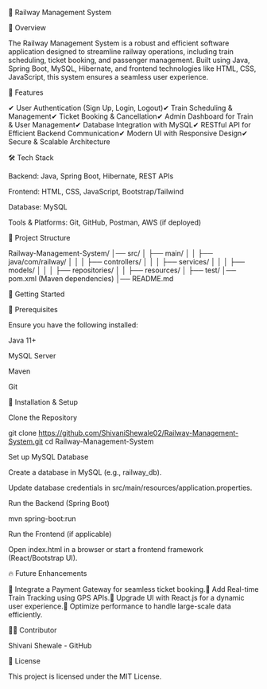 🚆 Railway Management System

📌 Overview

The Railway Management System is a robust and efficient software application designed to streamline railway operations, including train scheduling, ticket booking, and passenger management. Built using Java, Spring Boot, MySQL, Hibernate, and frontend technologies like HTML, CSS, JavaScript, this system ensures a seamless user experience.

🌟 Features

✔ User Authentication (Sign Up, Login, Logout)✔ Train Scheduling & Management✔ Ticket Booking & Cancellation✔ Admin Dashboard for Train & User Management✔ Database Integration with MySQL✔ RESTful API for Efficient Backend Communication✔ Modern UI with Responsive Design✔ Secure & Scalable Architecture

🛠 Tech Stack

Backend: Java, Spring Boot, Hibernate, REST APIs

Frontend: HTML, CSS, JavaScript, Bootstrap/Tailwind

Database: MySQL

Tools & Platforms: Git, GitHub, Postman, AWS (if deployed)

📂 Project Structure

Railway-Management-System/
│── src/
│   ├── main/
│   │   ├── java/com/railway/
│   │   │   ├── controllers/
│   │   │   ├── services/
│   │   │   ├── models/
│   │   │   ├── repositories/
│   │   ├── resources/
│   ├── test/
│── pom.xml (Maven dependencies)
│── README.md

🚀 Getting Started

🔹 Prerequisites

Ensure you have the following installed:

Java 11+

MySQL Server

Maven

Git

🔹 Installation & Setup

Clone the Repository

git clone https://github.com/ShivaniShewale02/Railway-Management-System.git
cd Railway-Management-System

Set up MySQL Database

Create a database in MySQL (e.g., railway_db).

Update database credentials in src/main/resources/application.properties.

Run the Backend (Spring Boot)

mvn spring-boot:run

Run the Frontend (if applicable)

Open index.html in a browser or start a frontend framework (React/Bootstrap UI).


🔥 Future Enhancements

🚀 Integrate a Payment Gateway for seamless ticket booking.🚀 Add Real-time Train Tracking using GPS APIs.🚀 Upgrade UI with React.js for a dynamic user experience.🚀 Optimize performance to handle large-scale data efficiently.

👩‍💻 Contributor

Shivani Shewale - GitHub

📜 License

This project is licensed under the MIT License.




